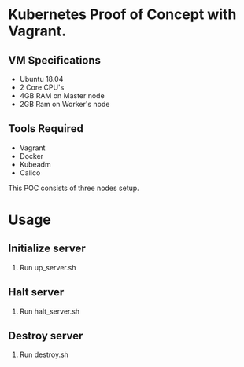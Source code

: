 # Kubernetes Proof of Concept with Vagrant.

## VM Specifications

- Ubuntu 18.04
- 2 Core CPU's
- 4GB RAM on Master node
- 2GB Ram on Worker's node

## Tools Required

- Vagrant
- Docker
- Kubeadm
- Calico

This POC consists of three nodes setup.

# Usage

## Initialize server

1. Run up_server.sh

## Halt server

1. Run halt_server.sh

## Destroy server

1. Run destroy.sh
